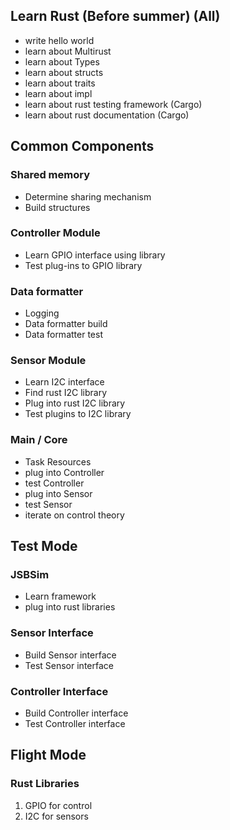## Learn Rust (Before summer) (All)
* write hello world
* learn about Multirust
* learn about Types
* learn about structs
* learn about traits
* learn about impl
* learn about rust testing framework (Cargo)
* learn about rust documentation (Cargo)

## Common Components
### Shared memory
* Determine sharing mechanism
* Build structures

### Controller Module
* Learn GPIO interface using library
* Test plug-ins to GPIO library

### Data formatter
* Logging 
* Data formatter build
* Data formatter test

### Sensor Module
* Learn I2C interface
* Find rust I2C library
* Plug into rust I2C library
* Test plugins to I2C library

### Main / Core
* Task Resources
* plug into Controller
* test Controller
* plug into Sensor
* test Sensor
* iterate on control theory

## Test Mode
### JSBSim
* Learn framework
* plug into rust libraries

### Sensor Interface
* Build Sensor interface
* Test Sensor interface

### Controller Interface
* Build Controller interface
* Test Controller interface

## Flight Mode
### Rust Libraries
1. GPIO for control
1. I2C for sensors






